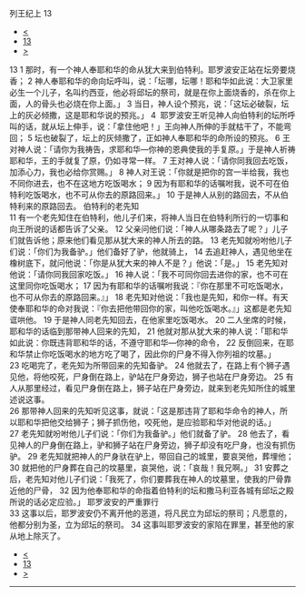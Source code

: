 ﻿





 列王纪上 13




* [<](bible/1KI12.md)
* [13](bible/1KI.md)
* [>](bible/1KI14.md)



 
13 
1 那时，有一个神人奉耶和华的命从犹大来到伯特利。耶罗波安正站在坛旁要烧香； 
2 神人奉耶和华的命向坛呼叫，说：「坛哪，坛哪！耶和华如此说：大卫家里必生一个儿子，名叫约西亚，他必将邱坛的祭司，就是在你上面烧香的，杀在你上面，人的骨头也必烧在你上面。」 
3 当日，神人设个预兆，说：「这坛必破裂，坛上的灰必倾撒，这是耶和华说的预兆。」 
4  耶罗波安王听见神人向伯特利的坛所呼叫的话，就从坛上伸手，说：「拿住他吧！」王向神人所伸的手就枯干了，不能弯回； 
5 坛也破裂了，坛上的灰倾撒了，正如神人奉耶和华的命所设的预兆。 
6 王对神人说：「请你为我祷告，求耶和华—你神的恩典使我的手复原。」于是神人祈祷耶和华，王的手就复了原，仍如寻常一样。 
7 王对神人说：「请你同我回去吃饭，加添心力，我也必给你赏赐。」 
8 神人对王说：「你就是把你的宫一半给我，我也不同你进去，也不在这地方吃饭喝水； 
9 因为有耶和华的话嘱咐我，说不可在伯特利吃饭喝水，也不可从你去的原路回来。」 
10 于是神人从别的路回去，不从伯特利来的原路回去。 伯特利的老先知  
11 有一个老先知住在伯特利，他儿子们来，将神人当日在伯特利所行的一切事和向王所说的话都告诉了父亲。 
12 父亲问他们说：「神人从哪条路去了呢？」儿子们就告诉他；原来他们看见那从犹大来的神人所去的路。 
13 老先知就吩咐他儿子们说：「你们为我备驴。」他们备好了驴，他就骑上， 
14 去追赶神人，遇见他坐在橡树底下，就问他说：「你是从犹大来的神人不是？」他说：「是。」 
15 老先知对他说：「请你同我回家吃饭。」 
16 神人说：「我不可同你回去进你的家，也不可在这里同你吃饭喝水； 
17 因为有耶和华的话嘱咐我说：『你在那里不可吃饭喝水，也不可从你去的原路回来。』」 
18 老先知对他说：「我也是先知，和你一样。有天使奉耶和华的命对我说：『你去把他带回你的家，叫他吃饭喝水。』」这都是老先知诓哄他。 
19 于是神人同老先知回去，在他家里吃饭喝水。 
20 二人坐席的时候，耶和华的话临到那带神人回来的先知， 
21 他就对那从犹大来的神人说：「耶和华如此说：你既违背耶和华的话，不遵守耶和华—你神的命令， 
22 反倒回来，在耶和华禁止你吃饭喝水的地方吃了喝了，因此你的尸身不得入你列祖的坟墓。」  
23 吃喝完了，老先知为所带回来的先知备驴。 
24 他就去了，在路上有个狮子遇见他，将他咬死，尸身倒在路上，驴站在尸身旁边，狮子也站在尸身旁边。 
25 有人从那里经过，看见尸身倒在路上，狮子站在尸身旁边，就来到老先知所住的城里述说这事。  
26 那带神人回来的先知听见这事，就说：「这是那违背了耶和华命令的神人，所以耶和华把他交给狮子；狮子抓伤他，咬死他，是应验耶和华对他说的话。」 
27 老先知就吩咐他儿子们说：「你们为我备驴。」他们就备了驴。 
28 他去了，看见神人的尸身倒在路上，驴和狮子站在尸身旁边，狮子却没有吃尸身，也没有抓伤驴。 
29 老先知就把神人的尸身驮在驴上，带回自己的城里，要哀哭他，葬埋他； 
30 就把他的尸身葬在自己的坟墓里，哀哭他，说：「哀哉！我兄啊。」 
31 安葬之后，老先知对他儿子们说：「我死了，你们要葬我在神人的坟墓里，使我的尸骨靠近他的尸骨， 
32 因为他奉耶和华的命指着伯特利的坛和撒马利亚各城有邱坛之殿所说的话必定应验。」 耶罗波安的严重罪行  
33 这事以后，耶罗波安仍不离开他的恶道，将凡民立为邱坛的祭司；凡愿意的，他都分别为圣，立为邱坛的祭司。 
34 这事叫耶罗波安的家陷在罪里，甚至他的家从地上除灭了。 
* [<](bible/1KI12.md)
* [13](bible/1KI.md)
* [>](bible/1KI14.md)





---









